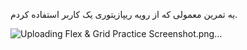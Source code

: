 یه تمرین معمولی که از رویه ریپازیتوری یک کاربر استفاده کردم.

![Uploading Flex & Grid Practice Screenshot.png…](Flex%20&%20Grid%20Practice%20Screenshot.png)
